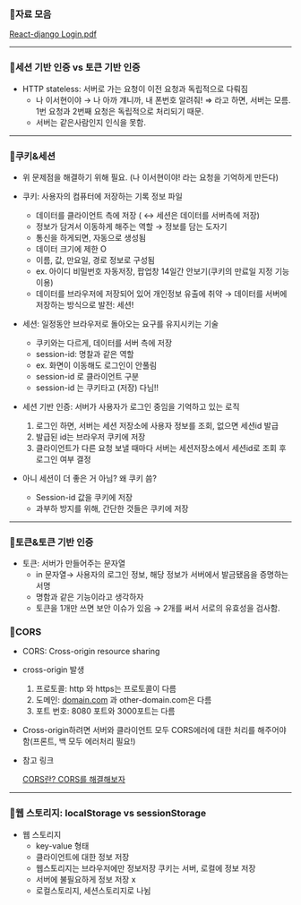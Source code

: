 ### 📍자료 모음

[React-django Login.pdf](https://s3-us-west-2.amazonaws.com/secure.notion-static.com/4b06ce5f-f32f-49a4-a368-ef62b5015426/React-django_Login.pdf)

---

### 📍세션 기반 인증 vs 토큰 기반 인증

- HTTP stateless: 서버로 가는 요청이 이전 요청과 독립적으로 다뤄짐
    - 나 이서현이야 → 나 아까 걔니까, 내 폰번호 알려줘! ⇒ 라고 하면, 서버는 모름. 1번 요청과 2번째 요청은 독립적으로 처리되기 때문.
    - 서버는 같은사람인지 인식을 못함.

---

### 📍쿠키&세션

- 위 문제점을 해결하기 위해 필요. (나 이서현이야! 라는 요청을 기억하게 만든다)
- 쿠키: 사용자의 컴퓨터에 저장하는 기록 정보 파일
    - 데이터를 클라이언트 측에 저장 
    ( ↔ 세션은 데이터를 서버측에 저장)
    - 정보가 담겨서 이동하게 해주는 역할 → 정보를 담는 도자기
    - 통신을 하게되면, 자동으로 생성됨
    - 데이터  크기에 제한 O
    - 이름, 값, 만요일, 경로 정보로 구성됨
    - ex. 아이디 비밀번호 자동저장, 팝업창 14일간 안보기(쿠키의 만료일 지정 기능 이용)
    - 데이터를 브라우저에 저장되어 있어 개인정보 유출에 취약
    → 데이터를 서버에 저장하는 방식으로 발전: 세션!


- 세션: 일정동안 브라우저로 돌아오는 요구를 유지시키는 기술
    - 쿠키와는 다르게, 데이터를 서버 측에 저장
    - session-id: 명찰과 같은 역할
    - ex. 화면이 이동해도 로그인이 안풀림
    - session-id 로 클라이언트 구분
    - session-id 는 쿠키타고 (저장) 다님!!
    

- 세션 기반 인증: 서버가 사용자가 로그인 중임을 기억하고 있는 로직
    1. 로그인 하면, 서버는 세션 저장소에 사용자 정보를
    조회, 없으면 세션id 발급
    2. 발급된 id는 브라우저 쿠키에 저장
    3. 클라이언트가 다른 요청 보낼 때마다 서버는
    세션저장소에서 세션id로 조회 후 로그인 여부 결정
- 아니 세션이 더 좋은 거 아님? 왜 쿠키 씀?
    - Session-id 값을 쿠키에 저장
    - 과부하 방지를 위해, 간단한 것들은 쿠키에 저장
    

---

### 📍토큰&토큰 기반 인증

- 토큰: 서버가 만들어주는 문자열
    - in 문자열→ 사용자의 로그인 정보, 해당 정보가 서버에서 발금됐음을 증명하는 서명
    - 명함과 같은 기능이라고 생각하자
    - 토큰을 1개만 쓰면 보안 이슈가 있음 → 2개를 써서 서로의 유효성을 검사함.
    

### 📍CORS

- CORS: Cross-origin resource sharing
- cross-origin 발생
    1. 프로토콜: http 와 https는 프로토콜이 다름
    2. 도메인: [domain.com](http://domain.com) 과 other-domain.com은 다름
    3. 포트 번호: 8080 포트와 3000포트는 다름
- Cross-origin하려면 서버와 클라이언트 모두 CORS에러에 대한 처리를 해주어야 함(프론트, 백 모두 에러처리 필요!)
- 참고 링크
    
    [CORS란? CORS를 해결해보자](https://bohyeon-n.github.io/deploy/web/cors.html)
    

---

### 📍웹 스토리지: localStorage vs sessionStorage

- 웹 스토리지
    - key-value 형태
    - 클라이언트에 대한 정보 저장
    - 웹스토리지는 브라우저에만 정보저장
    쿠키는 서버, 로컬에 정보 저장
    - 서버에 불필요하게 정보 저장 x
    - 로컬스토리지, 세션스토리지로 나뉨
